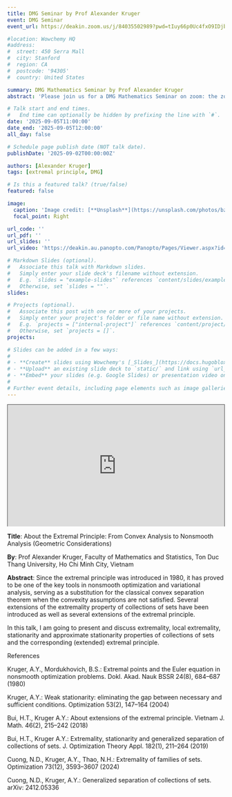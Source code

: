 ```yaml
---
title: DMG Seminar by Prof Alexander Kruger
event: DMG Seminar
event_url: https://deakin.zoom.us/j/84035502989?pwd=tIuy66p0Uc4fxO9IDjbagAVDopJ3wu.1

#location: Wowchemy HQ
#address:
#  street: 450 Serra Mall
#  city: Stanford
#  region: CA
#  postcode: '94305'
#  country: United States

summary: DMG Mathematics Seminar by Prof Alexander Kruger
abstract: 'Please join us for a DMG Mathematics Seminar on zoom: the zoom link is <https://deakin.zoom.us/j/84035502989?pwd=tIuy66p0Uc4fxO9IDjbagAVDopJ3wu.1>'

# Talk start and end times.
#   End time can optionally be hidden by prefixing the line with `#`.
date: '2025-09-05T11:00:00'
date_end: '2025-09-05T12:00:00'
all_day: false

# Schedule page publish date (NOT talk date).
publishDate: '2025-09-02T00:00:00Z'

authors: [Alexander Kruger]
tags: [extremal principle, DMG]

# Is this a featured talk? (true/false)
featured: false

image:
  caption: 'Image credit: [**Unsplash**](https://unsplash.com/photos/bzdhc5b3Bxs)'
  focal_point: Right

url_code: ''
url_pdf: ''
url_slides: ''
url_video: 'https://deakin.au.panopto.com/Panopto/Pages/Viewer.aspx?id=362743a0-df85-4470-af40-b34f002f785e'

# Markdown Slides (optional).
#   Associate this talk with Markdown slides.
#   Simply enter your slide deck's filename without extension.
#   E.g. `slides = "example-slides"` references `content/slides/example-slides.md`.
#   Otherwise, set `slides = ""`.
slides:

# Projects (optional).
#   Associate this post with one or more of your projects.
#   Simply enter your project's folder or file name without extension.
#   E.g. `projects = ["internal-project"]` references `content/project/deep-learning/index.md`.
#   Otherwise, set `projects = []`.
projects:

# Slides can be added in a few ways:
#
# - **Create** slides using Wowchemy's [_Slides_](https://docs.hugoblox.com/managing-content/#create-slides) feature and link using `slides` parameter in the front matter of the talk file
# - **Upload** an existing slide deck to `static/` and link using `url_slides` parameter in the front matter of the talk file
# - **Embed** your slides (e.g. Google Slides) or presentation video on this page using [shortcodes](https://docs.hugoblox.com/writing-markdown-latex/).
#
# Further event details, including page elements such as image galleries, can be added to the body of this page.
---
```


<div style="position: relative; width: 100%; height: 0; padding-bottom: 56.25%">
	<iframe src="https://deakin.au.panopto.com/Panopto/Pages/Embed.aspx?id=362743a0-df85-4470-af40-b34f002f785e&autoplay=false&offerviewer=true&showtitle=true&showbrand=false&captions=true&interactivity=all" style="border: 1px solid #464646; position: absolute; top: 0; left: 0; width: 100%; height: 100%; box-sizing: border-box;" allowfullscreen allow="autoplay" aria-label="Panopto Embedded Video Player" aria-description="DMG Seminar: Prof Alex Kruger"></iframe>
</div>

**Title**: About the Extremal Principle: From Convex Analysis to Nonsmooth Analysis (Geometric Considerations)

**By**: Prof Alexander Kruger, Faculty of Mathematics and Statistics, Ton Duc Thang University, Ho Chi
Minh City, Vietnam


**Abstract**:  Since the extremal principle was introduced in 1980, it has proved to be one of the key tools in nonsmooth optimization and variational analysis, serving as a substitution for the classical convex separation theorem when the convexity assumptions are not satisfied. Several extensions of
the extremality property of collections of sets have been introduced as well as several extensions of the extremal principle.

In this talk, I am going to present and discuss extremality, local extremality, stationarity and approximate stationarity properties of collections of sets and the corresponding (extended) extremal principle.

References

Kruger, A.Y., Mordukhovich, B.S.: Extremal points and the Euler equation in nonsmooth optimization problems. Dokl. Akad. Nauk BSSR 24(8), 684–687 (1980)

Kruger, A.Y.: Weak stationarity: eliminating the gap between necessary and sufficient conditions. Optimization 53(2), 147–164 (2004)

Bui, H.T., Kruger A.Y.: About extensions of the extremal principle. Vietnam J. Math. 46(2), 215–242 (2018)

Bui, H.T., Kruger A.Y.: Extremality, stationarity and generalized separation of collections of sets. J. Optimization Theory Appl. 182(1), 211–264 (2019)

Cuong, N.D., Kruger, A.Y., Thao, N.H.: Extremality of families of sets. Optimization 73(12), 3593–3607 (2024)

Cuong, N.D., Kruger, A.Y.: Generalized separation of collections of sets. arXiv: 2412.05336
